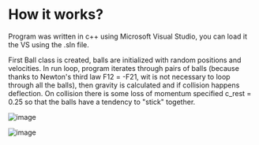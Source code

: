 
# How it works?
Program was written in c++ using Microsoft Visual Studio, you can load it the VS using the .sln file.

  First Ball class is created, balls are initialized with random positions and velocities. In run loop, program iterates through pairs of balls (because thanks to Newton's third law F12 = -F21, wit is not necessary to loop through all the balls), then gravity is calculated and if collision happens deflection. On collision there is some loss of momentum specified c_rest = 0.25 so that the balls have a tendency to "stick" together.

![image](https://user-images.githubusercontent.com/94861828/149720357-87ec17af-d88c-40d1-bf49-7aa9eb7e5227.png)

![image](https://user-images.githubusercontent.com/94861828/148726147-7fbe487b-78b8-4330-85bf-bda4ac619369.png)
